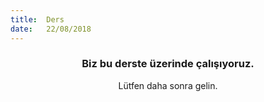```yaml
---
title:  Ders
date:   22/08/2018
---
```


### <center>Biz bu derste üzerinde çalışıyoruz.</center>
<center>Lütfen daha sonra gelin.</center>